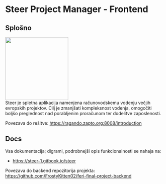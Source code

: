 # Steer Project Manager - Frontend

## Splošno
<img src="https://github.com/user-attachments/assets/bdd5317c-9e7f-424e-9a28-c8ebccdbbcee" width="200" > <br>
Steer je spletna aplikacija namenjena računovodskemu vodenju večjih evropskih projektov. Cilj je zmanjšati kompleksnost vodenja, omogočiti boljšo preglednost nad porabljenim proračunom ter dodelitve zaposlenosti. <br/>

Povezava do rešitve: https://ragando.zapto.org:8008/introduction

## Docs
Vsa dokumentacija; digrami, podrobnejši opis funkcionalnosti se nahaja na:
- https://steer-1.gitbook.io/steer <br/>

Povezava do backend repozitorija projekta: https://github.com/FrostyKitten02/feri-final-project-backend
